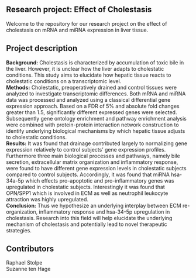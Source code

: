## Research project: Effect of Cholestasis
Welcome to the repository for our research project on the effect of cholestasis on mRNA and miRNA expression in liver tissue. 

## Project description
**Background:** Cholestasis is characterized by accumulation of toxic bile in the liver. However, it is unclear how the liver adapts to cholestatic conditions. This study aims to elucidate how hepatic tissue reacts to  cholestatic conditions on a transcriptomic level. <br/>
**Methods:** Cholestatic, preoperatively drained and control tissues were analyzed to investigate transcriptomic differences. Both mRNA and miRNA data was processed and analyzed using a classical differential gene expression approach. Based on a FDR of 5% and absolute fold changes greater than 1.5, significantly different expressed genes were selected. Subsequently gene ontology enrichment and pathway enrichment analysis were combined with protein-protein interaction network construction to identify underlying biological mechanisms by which hepatic tissue adjusts to cholestatic conditions. <br/>
**Results:** It was found that drainage contributed largely to normalizing gene expression relatively to control subjects’ gene expression profiles. Furthermore three main biological processes and pathways, namely bile secretion, extracellular matrix organization and inflammatory response, were found to have different gene expression levels in cholestatic subjects compared to control subjects. Accordingly, it was found that miRNA hsa-34a-5p which effects pro-apoptotic and pro-inflammatory genes was upregulated in cholestatic subjects. Interestingly it was found that OPN/SPP1 which is involved in ECM as well as neutrophil leukocyte attraction was highly upregulated. <br/>
**Conclusion:** Thus we hypothesize an underlying interplay between ECM re-organization, inflammatory response and hsa-34-5p upregulation in cholestasis. Research into this field will help elucidate the underlying mechanism of cholestasis and potentially lead to novel therapeutic strategies.

## Contributors
Raphael Stolpe <br/>
Suzanne ten Hage

